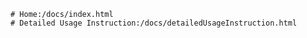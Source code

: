 ---
---

```ARC Commander Dev Docs
# Home:/docs/index.html
# Detailed Usage Instruction:/docs/detailedUsageInstruction.html
```

